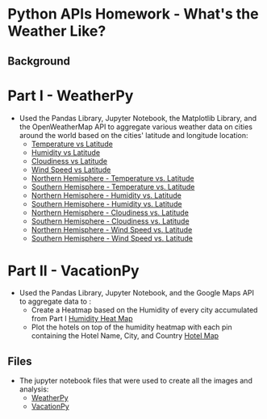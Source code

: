 # Python APIs Homework - What's the Weather Like?
## Background
# Part I - WeatherPy
+ Used the Pandas Library, Jupyter Notebook, the Matplotlib Library, and the OpenWeatherMap API to aggregate various weather data on cities around the world based on the cities' latitude and longitude location:<br>
  - [Temperature vs Latitude](https://github.com/J3N1/UCI_Homework_Hwang/blob/master/06-Python-API_Challenge/Images/City%20Latitude%20vs%20Max%20Temperature.png)<br>
  - [Humidity vs Latitude](https://github.com/J3N1/UCI_Homework_Hwang/blob/master/06-Python-API_Challenge/Images/City%20Latitude%20vs%20Humidity.png)<br>
  - [Cloudiness vs Latitude](https://github.com/J3N1/UCI_Homework_Hwang/blob/master/06-Python-API_Challenge/Images/City%20Latitude%20vs%20Cloudiness.png)<br>
  - [Wind Speed vs Latitude](https://github.com/J3N1/UCI_Homework_Hwang/blob/master/06-Python-API_Challenge/Images/City%20Latitude%20vs%20Wind%20Speed.png)<br>
  - [Northern Hemisphere - Temperature vs. Latitude](https://github.com/J3N1/UCI_Homework_Hwang/blob/master/06-Python-API_Challenge/Images/Max%20Temp%20vs%20Latitude%20Northern%20Hemp.png)<br>
  - [Southern Hemisphere - Temperature vs. Latitude](https://github.com/J3N1/UCI_Homework_Hwang/blob/master/06-Python-API_Challenge/Images/Max%20Temp%20vs%20Latitude%20Southern%20Hemp.png)<br>
  - [Northern Hemisphere - Humidity vs. Latitude](https://github.com/J3N1/UCI_Homework_Hwang/blob/master/06-Python-API_Challenge/Images/Humidity%20vs%20Latitude%20Northern%20Hemp.png)<br>
  - [Southern Hemisphere - Humidity vs. Latitude](https://github.com/J3N1/UCI_Homework_Hwang/blob/master/06-Python-API_Challenge/Images/Humidity%20vs%20Latitude%20Southern%20Hemp.png)<br>
  - [Northern Hemisphere - Cloudiness vs. Latitude](https://github.com/J3N1/UCI_Homework_Hwang/blob/master/06-Python-API_Challenge/Images/Cloudiness%20vs%20Latitude%20Northern%20Hemp.png)<br>
  - [Southern Hemisphere - Cloudiness vs. Latitude](https://github.com/J3N1/UCI_Homework_Hwang/blob/master/06-Python-API_Challenge/Images/Cloudiness%20vs%20Latitude%20Southern%20Hemp.png)<br>
  - [Northern Hemisphere - Wind Speed vs. Latitude](https://github.com/J3N1/UCI_Homework_Hwang/blob/master/06-Python-API_Challenge/Images/Wind%20Speed%20vs%20Latitude%20Northern%20Hemp.png)<br>
  - [Southern Hemisphere - Wind Speed vs. Latitude](https://github.com/J3N1/UCI_Homework_Hwang/blob/master/06-Python-API_Challenge/Images/Wind%20Speed%20vs%20Latitude%20Southern%20Hemp.png)<br>
# Part II - VacationPy
+ Used the Pandas Library, Jupyter Notebook, and the Google Maps API to aggregate data to :<br>
  - Create a Heatmap based on the Humidity of every city accumulated from Part I [Humidity Heat Map](https://github.com/J3N1/UCI_Homework_Hwang/blob/master/06-Python-API_Challenge/Images/heatmap.png)<br>
  - Plot the hotels on top of the humidity heatmap with each pin containing the Hotel Name, City, and Country [Hotel Map](https://github.com/J3N1/UCI_Homework_Hwang/blob/master/06-Python-API_Challenge/Images/hotelmap.PNG)<br>
## Files
+ The jupyter notebook files that were used to create all the images and analysis: 
  - [WeatherPy](https://github.com/J3N1/UCI_Homework_Hwang/blob/master/06-Python-API_Challenge/WeatherPy.ipynb)
  - [VacationPy](https://github.com/J3N1/UCI_Homework_Hwang/blob/master/06-Python-API_Challenge/VacationPy.ipynb)